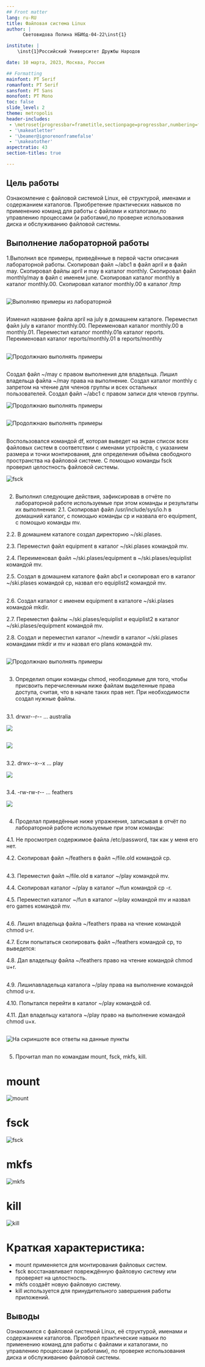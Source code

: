 ```yaml
---
## Front matter
lang: ru-RU
title: Файловая система Linux
author: |
	  Световидова Полина НБИбд-04-22\inst{1}

institute: |
	\inst{1}Российский Университет Дружбы Народов

date: 10 марта, 2023, Москва, Россия

## Formatting
mainfont: PT Serif
romanfont: PT Serif
sansfont: PT Sans
monofont: PT Mono
toc: false
slide_level: 2
theme: metropolis
header-includes: 
 - \metroset{progressbar=frametitle,sectionpage=progressbar,numbering=fraction}
 - '\makeatletter'
 - '\beamer@ignorenonframefalse'
 - '\makeatother'
aspectratio: 43
section-titles: true

---
```


## Цель работы

Ознакомление с файловой системой Linux, её структурой, именами и содержанием
каталогов. Приобретение практических навыков по применению команд для работы
с файлами и каталогами,по управлению процессами (и работами),по проверке использования диска и обслуживанию файловой системы.


## Выполнение лабораторной работы

1.Выполнил все примеры, приведённые в первой части описания лабораторной работы.
Скопировал файл ~/abc1 в файл april и в файл may. Скопировал файлы april и may в каталог monthly. 
Скопировал файл monthly/may в файл с именем june. 
Скопировал каталог monthly в каталог monthly.00.
Скопировал каталог monthly.00 в каталог /tmp

##

![Выполняю примеры из лабораторной](image/1.png)

##

Изменил название файла april на july в домашнем каталоге. Переместил файл july в каталог monthly.00. Переименовал каталог monthly.00 в monthly.01. Переместил каталог monthly.01в каталог reports. Переименовал каталог reports/monthly.01 в reports/monthly

##

![Продолжнаю выполнять примеры](image/2.png)

##

Создал файл ~/may с правом выполнения для владельца. Лишил владельца файла ~/may права на выполнение. Создал каталог monthly с запретом на чтение для членов группы и всех остальных пользователей. Создал файл ~/abc1 с правом записи для членов группы.

![Продолжнаю выполнять примеры](image/3.png)

##

![Продолжнаю выполнять примеры](image/4.png)

##

Воспользовался командой df, которая выведет на экран список всех файловых
систем в соответствии с именами устройств, с указанием размера и точки монтирования, для определения объёма свободного пространства на файловой системе. С помощью команды fsck проверил целостность файловой системы.

![fsck](image/5.png)

##

2. Выполнил следующие действия, зафиксировав в отчёте по лабораторной работе
используемые при этом команды и результаты их выполнения:
2.1. Скопировал файл /usr/include/sys/io.h в домашний каталог, с помощью команды cp и назвала его equipment, с помощью команды mv. 

2.2. В домашнем каталоге создал директорию ~/ski.plases.

2.3. Переместил файл equipment в каталог ~/ski.plases командой mv.

2.4. Переименовал файл ~/ski.plases/equipment в ~/ski.plases/equiplist командой mv.

2.5. Создал в домашнем каталоге файл abc1 и скопировал его в каталог ~/ski.plases командой cp, назвал его equiplist2 командой mv.

##

2.6. Создал каталог с именем equipment в каталоге ~/ski.plases командой mkdir.

2.7. Переместил файлы ~/ski.plases/equiplist и equiplist2 в каталог ~/ski.plases/equipment командой mv.

2.8. Создал и переместил каталог ~/newdir в каталог ~/ski.plases командами mkdir и  mv и назвал его plans командой mv. 

##

![Продолжнаю выполнять примеры](image/6.png)



##

3. Определил опции команды chmod, необходимые для того, чтобы присвоить перечисленным ниже файлам выделенные права доступа, считая, что в начале таких прав нет. При необходимости создал нужные файлы.

##

3.1. drwxr--r-- ... australia

![](image/8.png)

##

![](image/9.png)

##

3.2. drwx--x--x ... play

![](image/11.png)


##

3.4. -rw-rw-r-- ... feathers

![](image/12.png)

##

4. Проделал приведённые ниже упражнения, записывая в отчёт по лабораторной
работе используемые при этом команды:

4.1. Не просмотрел содержимое файла /etc/password, так как у меня его нет.

4.2. Скопировал файл ~/feathers в файл ~/file.old командой cp.

##

4.3. Переместил файл ~/file.old в каталог ~/play командой mv.

4.4. Скопировал каталог ~/play в каталог ~/fun командой cp -r.

4.5. Переместил каталог ~/fun в каталог ~/play командой mv и назвал его games командой mv.

##

4.6. Лишил владельца файла ~/feathers права на чтение командой chmod u-r.

4.7. Если попытаться скопировать файл ~/feathers командой cp, то выведется:

4.8. Дал владельцу файла ~/feathers право на чтение командой chmod u+r.

##

4.9. Лишилавладельца каталога ~/play права на выполнение командой chmod u-x.

4.10. Попытался перейти в каталог ~/play командой cd. 

4.11. Дал владельцу каталога ~/play право на выполнение командой chmod u+x. 

##

![На скриншоте все ответы на данные пункты](image/13.png)

##

5. Прочитал man по командам mount, fsck, mkfs, kill.

##

# mount
![mount](image/18.png)

##

# fsck
![fsck](image/24.png)

##

# mkfs
![mkfs](image/27.png)
 
##
 
# kill
![kill](image/28.png)

##

# Краткая характеристика:
- mount применяется для монтирования файловых систем.
- fsck восстанавливает повреждённую файловую систему или проверяет на целостность.
- mkfs создаёт новую файловую систему.
- kill используется для принудительного завершения работы приложений.


## Выводы


Ознакомился с файловой системой Linux, её структурой, именами и содержанием каталогов. Приобрел практические навыки по применению команд для работы с файлами и каталогами, по управлению процессами (и работами), по проверке использования диска и обслуживанию файловой системы.


